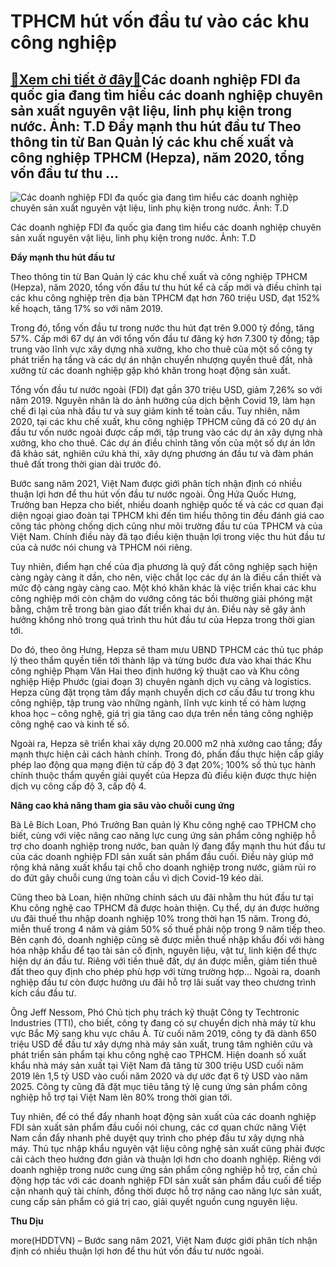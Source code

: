TPHCM hút vốn đầu tư vào các khu công nghiệp
============================================

[:gift:Xem chi tiết ở đây:gift:](https://hddtvn.com/tphcm-hut-von-dau-tu-vao-cac-khu-cong-nghiep/)Các doanh nghiệp FDI đa quốc gia đang tìm hiểu các doanh nghiệp chuyên sản xuất nguyên vật liệu, linh phụ kiện trong nước. Ảnh: T.D Đẩy mạnh thu hút đầu tư Theo thông tin từ Ban Quản lý các khu chế xuất và công nghiệp TPHCM (Hepza), năm 2020, tổng vốn đầu tư thu …
------------------------------------------------------------------------------------------------------------------------------------------------------------------------------------------------------------------------------------------------------------------------





![Các doanh nghiệp FDI đa quốc gia đang tìm hiểu các doanh nghiệp chuyên sản xuất nguyên vật liệu, linh phụ kiện trong nước. 	Ảnh: T.D](https://hddtvn.com/wp-content/uploads/2021/02/7413329.jpg "Các doanh nghiệp FDI đa quốc gia đang tìm hiểu các doanh nghiệp chuyên sản xuất nguyên vật liệu, linh phụ kiện trong nước. 	Ảnh: T.D")


Các doanh nghiệp FDI đa quốc gia đang tìm hiểu các doanh nghiệp chuyên sản xuất nguyên vật liệu, linh phụ kiện trong nước. Ảnh: T.D



**Đẩy mạnh thu hút đầu tư**


Theo thông tin từ Ban Quản lý các khu chế xuất và công nghiệp TPHCM (Hepza), năm 2020, tổng vốn đầu tư thu hút kể cả cấp mới và điều chỉnh tại các khu công nghiệp trên địa bàn TPHCM đạt hơn 760 triệu USD, đạt 152% kế hoạch, tăng 17% so với năm 2019.


Trong đó, tổng vốn đầu tư trong nước thu hút đạt trên 9.000 tỷ đồng, tăng 57%. Cấp mới 67 dự án với tổng vốn đầu tư đăng ký hơn 7.300 tỷ đồng; tập trung vào lĩnh vực xây dựng nhà xưởng, kho cho thuê của một số công ty phát triển hạ tầng và các dự án nhận chuyển nhượng quyền thuê đất, nhà xưởng từ các doanh nghiệp gặp khó khăn trong hoạt động sản xuất.


Tổng vốn đầu tư nước ngoài (FDI) đạt gần 370 triệu USD, giảm 7,26% so với năm 2019. Nguyên nhân là do ảnh hưởng của dịch bệnh Covid 19, làm hạn chế đi lại của nhà đầu tư và suy giảm kinh tế toàn cầu. Tuy nhiên, năm 2020, tại các khu chế xuất, khu công nghiệp TPHCM cũng đã có 20 dự án đầu tư vốn nước ngoài được cấp mới, tập trung vào các dự án xây dựng nhà xưởng, kho cho thuê. Các dự án điều chỉnh tăng vốn của một số dự án lớn đã khảo sát, nghiên cứu khả thi, xây dựng phương án đầu tư và đàm phán thuê đất trong thời gian dài trước đó.


Bước sang năm 2021, Việt Nam được giới phân tích nhận định có nhiều thuận lợi hơn để thu hút vốn đầu tư nước ngoài. Ông Hứa Quốc Hưng, Trưởng ban Hepza cho biết, nhiều doanh nghiệp quốc tế và các cơ quan đại diện ngoại giao đoàn tại TPHCM khi đến tìm hiểu thông tin đều đánh giá cao công tác phòng chống dịch cũng như môi trường đầu tư của TPHCM và của Việt Nam. Chính điều này đã tạo điều kiện thuận lợi trong việc thu hút đầu tư của cả nước nói chung và TPHCM nói riêng.


Tuy nhiên, điểm hạn chế của địa phương là quỹ đất công nghiệp sạch hiện càng ngày càng ít dần, cho nên, việc chắt lọc các dự án là điều cần thiết và mức độ càng ngày càng cao. Một khó khăn khác là việc triển khai các khu công nghiệp mới còn chậm do vướng công tác bồi thường giải phóng mặt bằng, chậm trễ trong bàn giao đất triển khai dự án. Điều này sẽ gây ảnh hưởng không nhỏ trong quá trình thu hút đầu tư của Hepza trong thời gian tới.


Do đó, theo ông Hưng, Hepza sẽ tham mưu UBND TPHCM các thủ tục pháp lý theo thẩm quyền tiến tới thành lập và từng bước đưa vào khai thác Khu công nghiệp Phạm Văn Hai theo định hướng kỹ thuật cao và Khu công nghiệp Hiệp Phước (giai đoạn 3) chuyên ngành dịch vụ cảng và logistics. Hepza cũng đặt trọng tâm đẩy mạnh chuyển dịch cơ cấu đầu tư trong khu công nghiệp, tập trung vào những ngành, lĩnh vực kinh tế có hàm lượng khoa học – công nghệ, giá trị gia tăng cao dựa trên nền tảng công nghiệp công nghệ cao và kinh tế số.


Ngoài ra, Hepza sẽ triển khai xây dựng 20.000 m2 nhà xưởng cao tầng; đẩy mạnh thực hiện cải cách hành chính. Trong đó, phấn đấu thực hiện cấp giấy phép lao động qua mạng điện tử cấp độ 3 đạt 20%; 100% số thủ tục hành chính thuộc thẩm quyền giải quyết của Hepza đủ điều kiện được thực hiện dịch vụ công cấp độ 3, cấp độ 4.


**Nâng cao khả năng tham gia sâu vào chuỗi cung ứng**


Bà Lê Bích Loan, Phó Trưởng Ban quản lý Khu công nghệ cao TPHCM cho biết, cùng với việc nâng cao năng lực cung ứng sản phẩm công nghiệp hỗ trợ cho doanh nghiệp trong nước, ban quản lý đang đẩy mạnh thu hút đầu tư của các doanh nghiệp FDI sản xuất sản phẩm đầu cuối. Điều này giúp mở rộng khả năng xuất khẩu tại chỗ cho doanh nghiệp trong nước, giảm rủi ro do đứt gãy chuỗi cung ứng toàn cầu vì dịch Covid-19 kéo dài.


Cũng theo bà Loan, hiện những chính sách ưu đãi nhằm thu hút đầu tư tại Khu công nghệ cao TPHCM đã được hoàn thiện. Cụ thể, dự án được hưởng ưu đãi thuế thu nhập doanh nghiệp 10% trong thời hạn 15 năm. Trong đó, miễn thuế trong 4 năm và giảm 50% số thuế phải nộp trong 9 năm tiếp theo. Bên cạnh đó, doanh nghiệp cũng sẽ được miễn thuế nhập khẩu đối với hàng hóa nhập khẩu để tạo tài sản cố định, nguyên liệu, vật tư, linh kiện để thực hiện dự án đầu tư. Riêng với tiền thuê đất, dự án được miễn, giảm tiền thuê đất theo quy định cho phép phù hợp với từng trường hợp… Ngoài ra, doanh nghiệp đầu tư còn được hưởng ưu đãi hỗ trợ lãi suất vay theo chương trình kích cầu đầu tư.


Ông Jeff Nessom, Phó Chủ tịch phụ trách kỹ thuật Công ty Techtronic Industries (TTI), cho biết, công ty đang có sự chuyển dịch nhà máy từ khu vực Bắc Mỹ sang khu vực châu Á. Từ cuối năm 2019, công ty đã dành 650 triệu USD để đầu tư xây dựng nhà máy sản xuất, trung tâm nghiên cứu và phát triển sản phẩm tại khu công nghệ cao TPHCM. Hiện doanh số xuất khẩu nhà máy sản xuất tại Việt Nam đã tăng từ 300 triệu USD cuối năm 2019 lên 1,5 tỷ USD vào cuối năm 2020 và dự ước đạt 6 tỷ USD vào năm 2025. Công ty cũng đã đặt mục tiêu tăng tỷ lệ cung ứng sản phẩm công nghiệp hỗ trợ tại Việt Nam lên 80% trong thời gian tới.


Tuy nhiên, để có thể đẩy nhanh hoạt động sản xuất của các doanh nghiệp FDI sản xuất sản phẩm đầu cuối nói chung, các cơ quan chức năng Việt Nam cần đẩy nhanh phê duyệt quy trình cho phép đầu tư xây dựng nhà máy. Thủ tục nhập khẩu nguyên vật liệu công nghệ sản xuất cũng phải được cải cách theo hướng đơn giản và thuận lợi hơn cho doanh nghiệp. Riêng với doanh nghiệp trong nước cung ứng sản phẩm công nghiệp hỗ trợ, cần chủ động hợp tác với các doanh nghiệp FDI sản xuất sản phẩm đầu cuối để tiếp cận nhanh quỹ tài chính, đồng thời được hỗ trợ nâng cao năng lực sản xuất, cung cấp sản phẩm có giá trị cao, giải quyết nguồn cung nguyên liệu.




**Thu Dịu**



more(HDDTVN) – Bước sang năm 2021, Việt Nam được giới phân tích nhận định có nhiều thuận lợi hơn để thu hút vốn đầu tư nước ngoài.

